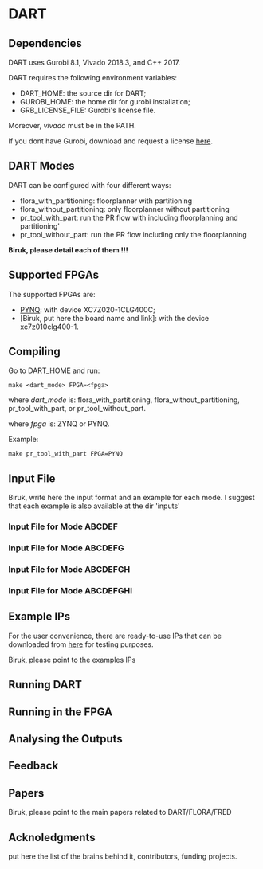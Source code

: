 # DART

## Dependencies

DART uses Gurobi 8.1, Vivado 2018.3, and C++ 2017.

DART requires the following environment variables:

 - DART_HOME: the source dir for DART;
 - GUROBI_HOME: the home dir for gurobi installation;
 - GRB_LICENSE_FILE: Gurobi's license file.

Moreover, *vivado* must be in the PATH.

If you dont have Gurobi, download and request a license [here](https://www.gurobi.com/downloads/).

## DART Modes

DART can be configured with four different ways:

 - flora_with_partitioning: floorplanner with partitioning
 - flora_without_partitioning: only floorplanner without partitioning
 - pr_tool_with_part: run the PR flow with including floorplanning and partitioning'
 - pr_tool_without_part: run the PR flow including only the floorplanning 


**Biruk, please detail each of them !!!**

## Supported FPGAs

The supported FPGAs are:

 - [PYNQ](https://www.xilinx.com/support/university/boards-portfolio/xup-boards/XUPPYNQ.html): with device XC7Z020-1CLG400C;
 - [Biruk, put here the board name and link]: with the device xc7z010clg400-1.

## Compiling

Go to DART_HOME and run:

```
make <dart_mode> FPGA=<fpga>
```

where *dart_mode* is: flora_with_partitioning, flora_without_partitioning, pr_tool_with_part, or pr_tool_without_part.

where *fpga* is: ZYNQ or PYNQ.

Example:

```
make pr_tool_with_part FPGA=PYNQ
```

## Input File

Biruk, write here the input format and an example for each mode.
I suggest that each example is also available at the dir 'inputs'

### Input File for Mode ABCDEF

### Input File for Mode ABCDEFG

### Input File for Mode ABCDEFGH

### Input File for Mode ABCDEFGHI

## Example IPs

For the user convenience, there are ready-to-use IPs that can be downloaded from [here]()
for testing purposes.

Biruk, please point to the examples IPs

## Running DART

## Running in the FPGA

## Analysing the Outputs

## Feedback

## Papers

Biruk, please point to the main papers related to DART/FLORA/FRED

## Acknoledgments

put here the list of the brains behind it, contributors, funding projects.

